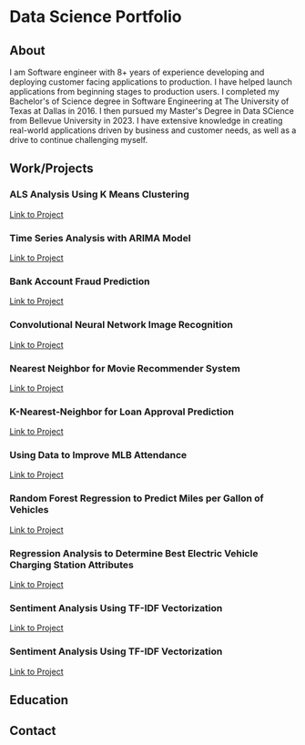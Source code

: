 # Data Science Portfolio

## About
I am Software engineer with 8+ years of experience developing and deploying customer facing applications to production. I have helped launch applications from beginning stages to production users. I completed my Bachelor's of Science degree in Software Engineering at The University of Texas at Dallas in 2016. I then pursued my Master's Degree in Data SCience from Bellevue University in 2023. I have extensive knowledge in creating real-world applications driven by business and customer needs, as well as a drive to continue challenging myself.

## Work/Projects

### ALS Analysis Using K Means Clustering
<a href="https://github.com/tquicksall/Data-Science-Portfolio/tree/main/ALS_Analysis_using_KMeans">Link to Project</a>

### Time Series Analysis with ARIMA Model
<a href="https://github.com/tquicksall/Data-Science-Portfolio/tree/main/ARIMA_retail_sales_predictor">Link to Project</a>

### Bank Account Fraud Prediction
<a href="https://github.com/tquicksall/Data-Science-Portfolio/tree/main/Bank_Account_Fraud_Prediction">Link to Project</a>

### Convolutional Neural Network Image Recognition
<a href="https://github.com/tquicksall/Data-Science-Portfolio/tree/main/CNN_for_Image_Recognition">Link to Project</a>

### Nearest Neighbor for Movie Recommender System
<a href="https://github.com/tquicksall/Data-Science-Portfolio/tree/main/KNN_Movie_Recommender">Link to Project</a>

### K-Nearest-Neighbor for Loan Approval Prediction
<a href="https://github.com/tquicksall/Data-Science-Portfolio/blob/main/KNN_for_predicting_loan_approval">Link to Project</a>

### Using Data to Improve MLB Attendance
<a href="https://github.com/tquicksall/Data-Science-Portfolio/tree/main/Linear_Regression_to_Improve_MLB_attendance">Link to Project</a>

### Random Forest Regression to Predict Miles per Gallon of Vehicles
<a href="https://github.com/tquicksall/Data-Science-Portfolio/blob/main/RandomForestRegressor_predicting_mpg">Link to Project</a>

### Regression Analysis to Determine Best Electric Vehicle Charging Station Attributes
<a href="https://github.com/tquicksall/Data-Science-Portfolio/tree/main/Regression_analysis_ev_charging_stations">Link to Project</a>

### Sentiment Analysis Using TF-IDF Vectorization
<a href="https://github.com/tquicksall/Data-Science-Portfolio/blob/main/Sentiment_Analysis_TfidfVectorizer">Link to Project</a>

### Sentiment Analysis Using TF-IDF Vectorization
<a href="https://github.com/tquicksall/Data-Science-Portfolio/blob/main/Sentiment_Analysis_TfidfVectorizer">Link to Project</a>

## Education 

## Contact
